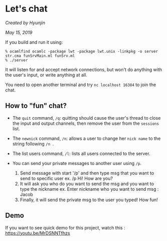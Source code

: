 # Let's chat

*Created by Hyunjin*

*May 15, 2019* 

If you build and run it using:
```
% ocamlfind ocamlc -package lwt -package lwt.unix -linkpkg -o server str.cma funSrvMain.ml funSrv.ml
% ./server
```

It will listen for and accept network connections, but won't do anything with the user's input, or write anything at all.

You need to open another terminal and try `nc localhost 16384` to join the chat.


## How to "fun" chat?

+ The `quit` command, `/q`: quitting should cause the user's thread to
  close the input and output channels, then remove the user from the
  `sessions` list. 

+ The `newnick` command, `/n`: allows a user to change her `nick name` to
  the string following ``/n ``.

+ The list users command, `/l`: lists all users connected to the
  server. 

+ You can send your private messages to another user using `/p`.
  1. Send message with start '/p' and then type msg that you want to send to specific user
    ex. /p Hi! How are you? 
  2. It will ask you who do you want to send the msg and you want to type the nickname
    ex. Enter nickname who you want to send msg : Jacob
  3. Finally, it will send the private msg to the user you typed! How fun!

## Demo

If you want to see quick demo for this project, watch this : https://youtu.be/MrDSNNTfhzs
